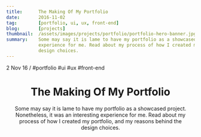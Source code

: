 ```yaml
---
title:      The Making Of My Portfolio
date:       2016-11-02
tag:        [portfolio, ui, ux, front-end]
blog:       [projects]
thumbnail:  /assets/images/projects/portfolio/portfolio-hero-banner.jpg
summary:    Some may say it is lame to have my portfolio as a showcased project. Nonetheless, it was an interesting
            experience for me. Read about my process of how I created my portfolio, and my reasons behind the
            design choices.
---
```


<div class="flex flex-wrap font-small uppercase header grey mb8">
  <time>2 Nov 16</time>
  <span class="px1 grey-lighter">/</span>
  <span class="m0 mr2">#portfolio</span>
  <span class="m0 mr2">#ui</span>
  <span class="m0 mr2">#ux</span>
  <span class="m0 mr2">#front-end</span>
</div>

<header>
  <h1 class="mt0 mb2 grey-darker bold line-height-title font-double sm-font-triple">The Making Of My Portfolio</h1>
  <p class="mb0 grey sans line-height-small">Some may say it is lame to have my portfolio as a showcased project. Nonetheless, it was an interesting experience for me. Read about my process of how I created my portfolio, and my reasons behind the design choices.</p>
</header>
